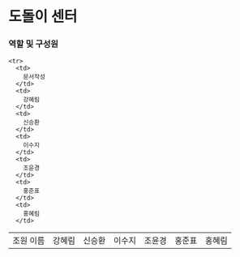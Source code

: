 # 도돌이 센터



### 역할 및 구성원
<table>
  
  
  <tr>
      <td>
       조원 이름
      </td>
      <td>
        강혜림
      </td>
      <td>
        신승환
      </td>
      <td>
        이수지
      </td>
      <td>
        조윤경
      </td>
      <td>
        홍준표
      </td>
      <td>
        홍혜림
      </td>
  </tr>
  
    <tr>
      <td>
        문서작성
      </td>
      <td>
        강혜림
      </td>
      <td>
        신승환
      </td>
      <td>
        이수지
      </td>
      <td>
        조윤경
      </td>
      <td>
        홍준표
      </td>
      <td>
        홍혜림
      </td>
  </tr>
  
  


</table>
